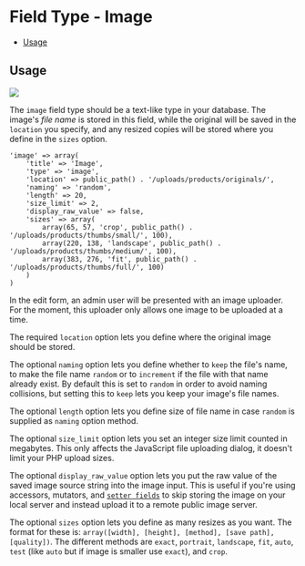 # Field Type - Image

- [Usage](#usage)

<a name="usage"></a>
## Usage

<img src="https://raw.github.com/FrozenNode/Laravel-Administrator/master/examples/images/field-type-image.jpg" />

The `image` field type should be a text-like type in your database. The image's *file name* is stored in this field, while the original will be saved in the `location` you specify, and any resized copies will be stored where you define in the `sizes` option.

	'image' => array(
		'title' => 'Image',
		'type' => 'image',
		'location' => public_path() . '/uploads/products/originals/',
		'naming' => 'random',
		'length' => 20,
		'size_limit' => 2,
		'display_raw_value' => false,
		'sizes' => array(
			array(65, 57, 'crop', public_path() . '/uploads/products/thumbs/small/', 100),
			array(220, 138, 'landscape', public_path() . '/uploads/products/thumbs/medium/', 100),
			array(383, 276, 'fit', public_path() . '/uploads/products/thumbs/full/', 100)
		)
	)

In the edit form, an admin user will be presented with an image uploader. For the moment, this uploader only allows one image to be uploaded at a time.

The required `location` option lets you define where the original image should be stored.

The optional `naming` option lets you define whether to `keep` the file's name, to make the file name `random` or to `increment` if the file with that name already exist. By default this is set to `random` in order to avoid naming collisions, but setting this to `keep` lets you keep your image's file names.

The optional `length` option lets you define size of file name in case `random` is supplied as `naming` option method.

The optional `size_limit` option lets you set an integer size limit counted in megabytes. This only affects the JavaScript file uploading dialog, it doesn't limit your PHP upload sizes.

The optional `display_raw_value` option lets you put the raw value of the saved image source string into the image input. This is useful if you're using accessors, mutators, and [`setter fields`](/docs/fields#setter-option) to skip storing the image on your local server and instead upload it to a remote public image server.

The optional `sizes` option lets you define as many resizes as you want. The format for these is: `array([width], [height], [method], [save path], [quality])`. The different methods are `exact`, `portrait`, `landscape`, `fit`, `auto`, `test` (like `auto` but if image is smaller use `exact`), and `crop`.